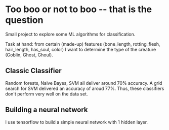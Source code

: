 # Too boo or not to boo -- that is the question

Small project to explore some ML algorithms for classification.

Task at hand: from certain (made-up) features (bone_length, rotting_flesh, hair_length, has_soul, color) I want to determine the type of the creature (Goblin, Ghost, Ghoul). 


## Classic Classifier
 
 Random forests, Naive Bayes, SVM all deliver around 70% accuracy. A grid search for SVM delivered an accuracy of aroud 77%. 
 Thus, these classifiers don't perform very well on the data set.
 
## Building a neural network
 
 I use tensorflow to build a simple neural network with 1 hidden layer.

